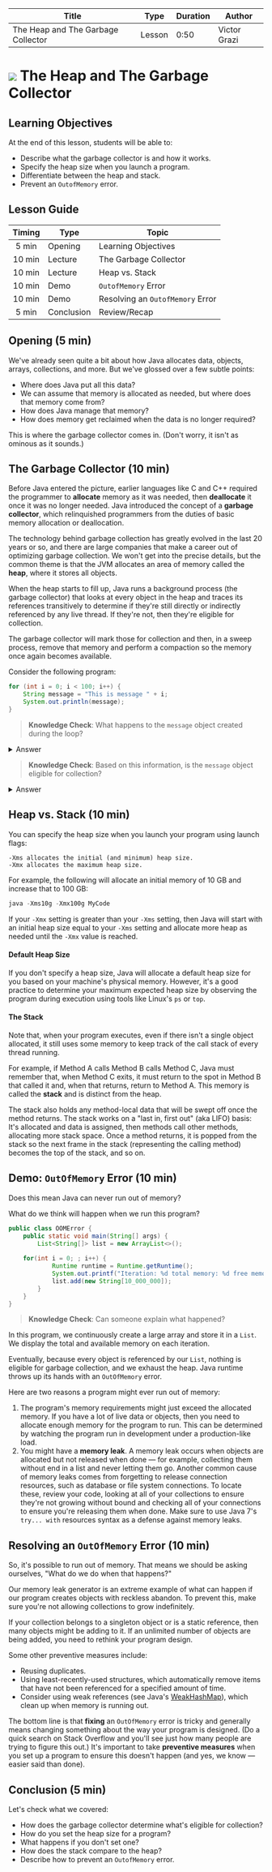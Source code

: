 | Title       | Type   | Duration | Author        |
| ----------- | ------ | -------- |   ----------  |
| The Heap and The Garbage Collector | Lesson | 0:50     |  Victor Grazi |


# ![](https://ga-dash.s3.amazonaws.com/production/assets/logo-9f88ae6c9c3871690e33280fcf557f33.png) The Heap and The Garbage Collector

## Learning Objectives

At the end of this lesson, students will be able to:

- Describe what the garbage collector is and how it works.
- Specify the heap size when you launch a program.
- Differentiate between the heap and stack.
- Prevent an `OutofMemory` error.

## Lesson Guide

| Timing  | Type  | Topic  |
|:-:|---|---|
| 5 min  | Opening  | Learning Objectives |
| 10 min | Lecture  | The Garbage Collector |
| 10 min | Lecture   | Heap vs. Stack |
| 10 min | Demo | `OutofMemory` Error |
| 10 min | Demo | Resolving an `OutofMemory` Error|
| 5 min  | Conclusion  | Review/Recap |

## Opening (5 min)

We've already seen quite a bit about how Java allocates data, objects, arrays, collections, and more. But we've glossed over a few subtle points:
- Where does Java put all this data?
- We can assume that memory is allocated as needed, but where does that memory come from?
- How does Java manage that memory?
- How does memory get reclaimed when the data is no longer required?

This is where the garbage collector comes in. (Don't worry, it isn't as ominous as it sounds.)

## The Garbage Collector (10 min) 

Before Java entered the picture, earlier languages like C and C++ required the programmer to **allocate** memory as it was needed, then **deallocate** it once it was no longer needed. Java introduced the concept of a **garbage collector**, which relinquished programmers from the duties of basic memory allocation or deallocation. 

The technology behind garbage collection has greatly evolved in the last 20 years or so, and there are large companies that make a career out of optimizing garbage collection. We won't get into the precise details, but the common theme is that the JVM allocates an area of memory called the **heap**, where it stores all objects.
 
When the heap starts to fill up, Java runs a background process (the garbage collector) that looks at every object in the heap and traces its references transitively to determine if they're still directly or indirectly referenced by any live thread. If they're not, then they're eligible for collection.

The garbage collector will mark those for collection and then, in a sweep process, remove that memory and perform a compaction so the memory once again becomes available.

Consider the following program:

```java
for (int i = 0; i < 100; i++) {
    String message = "This is message " + i;
    System.out.println(message);
}
```

> **Knowledge Check**: What happens to the `message` object created during the loop?

<details>
	
<summary>Answer</summary>
	
At the end of each loop iteration, the `message` object created during that iteration is no longer reachable. It wasn't assigned, it has no references, and there's no way to ever get it back.
	
</details>

> **Knowledge Check**: Based on this information, is the `message` object eligible for collection?

<details>
	
<summary>Answer</summary>
	
Yes, it's eligible for garbage collection. 

</details>


## Heap vs. Stack (10 min) 

You can specify the heap size when you launch your program using launch flags:

```sbtshell
-Xms allocates the initial (and minimum) heap size.
-Xmx allocates the maximum heap size. 
```

For example, the following will allocate an initial memory of 10 GB and increase that to 100 GB:

```java
java -Xms10g -Xmx100g MyCode
```

If your `-Xmx` setting is greater than your `-Xms` setting, then Java will start with an initial heap size equal to your `-Xms` setting and allocate more heap as needed until the `-Xmx` value is reached. 

#### Default Heap Size

If you don't specify a heap size, Java will allocate a default heap size for you based on your machine's physical memory. However, it's a good practice to determine your maximum expected heap size by observing the program during execution using tools like Linux's `ps` or `top`.

#### The Stack

Note that, when your program executes, even if there isn't a single object allocated, it still uses some memory to keep track of the call stack of every thread running.

For example, if Method A calls Method B calls Method C, Java must remember that, when Method C exits, it must return to the spot in Method B that called it and, when that returns, return to Method A. This memory is called the **stack** and is distinct from the heap. 

The stack also holds any method-local data that will be swept off once the method returns. The stack works on a 
"last in, first out" (aka LIFO) basis: It's allocated and data is assigned, then methods call other methods, allocating more stack space. Once a method returns, it is popped from the stack so the next frame in the stack (representing the calling method) becomes the top of the stack, and so on.

## Demo: `OutOfMemory` Error (10 min) 

Does this mean Java can never run out of memory? 

What do we think will happen when we run this program?

```java
public class OOMError {
    public static void main(String[] args) {
        List<String[]> list = new ArrayList<>();
        
	for(int i = 0; ; i++) {
            Runtime runtime = Runtime.getRuntime();
            System.out.printf("Iteration: %d total memory: %d free memory: %d%n", i, runtime.totalMemory(), runtime.freeMemory());
            list.add(new String[10_000_000]);
        }
    }
}

```

> **Knowledge Check**: Can someone explain what happened? 

In this program, we continuously create a large array and store it in a `List`. We display the total and available memory on each iteration.

Eventually, because every object is referenced by our `List`, nothing is eligible for garbage collection, and we exhaust the heap. Java runtime throws up its hands with an `OutOfMemory` error.

Here are two reasons a program might ever run out of memory:

1. The program's memory requirements might just exceed the allocated memory. If you have a lot of live data or objects, then you need to allocate enough memory for the program to run. This can be determined by watching the program run in development under a production-like load.
1. You might have a **memory leak**. A memory leak occurs when objects are allocated but not released when done — for example, collecting them without end in a list and never letting them go. Another common cause of memory leaks comes from forgetting to release connection resources, such as database or file system connections. To locate these, review your code, looking at all of your collections to ensure they're not growing without bound and checking all of your connections to ensure you're releasing them when done. Make sure to use Java 7's `try... with` resources syntax as a defense against memory leaks. 

## Resolving an `OutOfMemory` Error (10 min)

So, it's possible to run out of memory. That means we should be asking ourselves, "What do we do when that happens?"

Our memory leak generator is an extreme example of what can happen if our program creates objects with reckless abandon. To prevent this, make sure you're not allowing collections to grow indefinitely.

If your collection belongs to a singleton object or is a static reference, then many objects might be adding to it. If an unlimited number of objects are being added, you need to rethink your program design. 

Some other preventive measures include:
- Reusing duplicates.
- Using least-recently-used structures, which automatically remove items that have not been referenced for a specified amount of time.
- Consider using weak references (see Java's [WeakHashMap](https://docs.oracle.com/javase/8/docs/api/java/util/WeakHashMap.html)), which clean up when memory is running out.

The bottom line is that **fixing** an `OutOfMemory` error is tricky and generally means changing something about the way your program is designed. (Do a quick search on Stack Overflow and you'll see just how many people are trying to figure this out.) It's important to take **preventive measures** when you set up a program to ensure this doesn't happen (and yes, we know — easier said than done).

## Conclusion (5 min) 

Let's check what we covered:
- How does the garbage collector determine what's eligible for collection? 
- How do you set the heap size for a program?
- What happens if you don't set one?
- How does the stack compare to the heap?
- Describe how to prevent an `OutofMemory` error.
